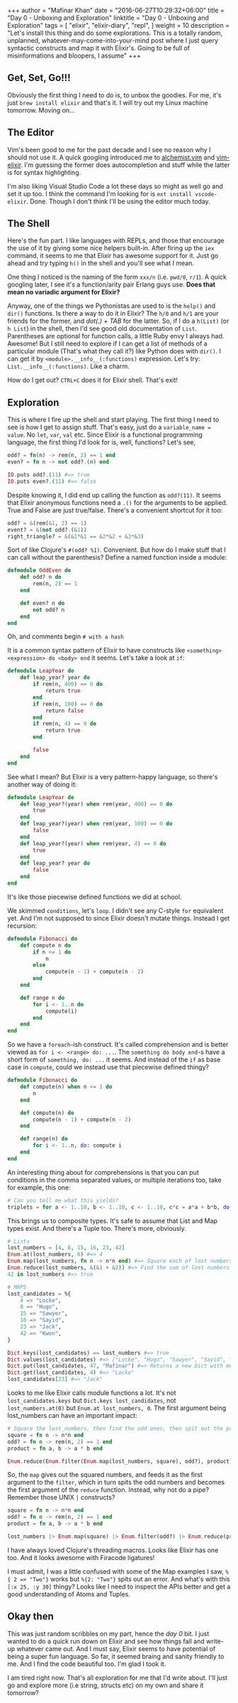 +++
author = "Mafinar Khan"
date = "2016-06-27T10:29:32+06:00"
title = "Day 0 - Unboxing and Exploration"
linktitle = "Day 0 - Unboxing and Exploration"
tags = [
    "elixir",
    "elixir-diary",
    "repl",
]
weight = 10
description = "Let's install this thing and do some explorations. This is a totally random, unplanned, whatever-may-come-into-your-mind post where I just query syntactic constructs and map it with Elixir's. Going to be full of misinformations and bloopers, I assume"
+++

## Get, Set, Go!!!

Obviously the first thing I need to do is, to unbox the goodies. For me, it's just `brew install elixir` and that's it. I will try out my Linux machine tomorrow. Moving on...

## The Editor

Vim's been good to me for the past decade and I see no reason why I should not use it. A quick googling introduced me to [alchemist.vim](https://github.com/slashmili/alchemist.vim) and [vim-elixir](https://github.com/elixir-lang/vim-elixir). I'm guessing the former does autocompletion and stuff while the latter is for syntax highlighting.

I'm also liking Visual Studio Code a lot these days so might as well go and set it up too. I think the command I'm looking for is `ext install vscode-elixir`. Done. Though I don't think I'll be using the editor much today.

## The Shell

Here's the fun part. I like languages with REPLs, and those that encourage the use of it by giving some nice helpers built-in. After firing up the `iex` command, it seems to me that Elixir has awesome support for it. Just go ahead and try typing `h()` in the shell and you'll see what I mean.

One thing I noticed is the naming of the form `xxx/n` (i.e. `pwd/0`, `r/1`). A quick googling later, I see it's a function/arity pair Erlang guys use. **Does that mean no variadic argument for Elixir?**

Anyway, one of the things we Pythonistas are used to is the `help()` and `dir()` functions. Is there a way to do it in Elixir? The `h/0` and `h/1` are your friends for the former, and *dot(.) + TAB* for the latter. So, if I do a `h(List)` (or `h List`) in the shell, then I'd see good old documentation of `List`. Parentheses are optional for function calls, a little Ruby envy I always had. Awesome! But I still need to explore if I can get a list of methods of a particular module (That's what they call it?) like Python does with `dir()`. I can get it by `<module>.__info__(:functions)` expression. Let's try: `List.__info__(:functions)`. Like a charm.

How do I get out? `CTRL+C` does it for Elixir shell. That's exit!


## Exploration

This is where I fire up the shell and start playing. The first thing I need to see is how I get to assign stuff. That's easy, just do a `variable_name = value`. No `let`, `var`, `val` etc. Since Elixir is a functional programming language, the first thing I'd look for is, well, functions? Let's see,

```elixir
odd? = fn(n) -> rem(n, 2) == 1 end
even? = fn n -> not odd?.(n) end

IO.puts odd?.(11) #=> true
IO.puts even?.(11) #=> false
```

Despite knowing it, I did end up calling the function as `odd?(11)`. It seems that Elixir anonymous functions need a `.()` for the arguments to be applied. True and False are just true/false. There's a convenient shortcut for it too:

```elixir
odd? = &(rem(&1, 2) == 1)
event? = &(not odd?.(&1))
right_triangle? = &(&1*&1 == &2*&2 + &3*&3)
```

Sort of like Clojure's `#(odd? %1)`. Convenient. But how do I make stuff that I can call without the parenthesis? Define a named function inside a module:

```elixir
defmodule OddEven do
    def odd? n do
        rem(n, 2) == 1
    end

    def even? n do
        not odd? n
    end
end
```

Oh, and comments begin `# with a hash`

It is a common syntax pattern of Elixir to have constructs like `<something> <expression> do <body> end` it seems. Let's take a look at `if`:

```elixir
defmodule LeapYear do
    def leap_year? year do
        if rem(n, 400) == 0 do
            return true
        end
        if rem(n, 100) == 0 do
            return false
        end
        if rem(n, 4) == 0 do
            return true
        end

        false
    end
end
```

See what I mean? But Elixir is a very pattern-happy language, so there's another way of doing it:

```elixir
defmodule LeapYear do
    def leap_year?(year) when rem(year, 400) == 0 do
        true
    end
    def leap_year?(year) when rem(year, 100) == 0 do
        false
    end
    def leap_year?(year) when rem(year, 4) == 0 do
        true
    end
    def leap_year? year do
        false
    end
end
```

It's like those piecewise defined functions we did at school.

We skimmed `conditions`, let's `loop`. I didn't see any C-style `for` equivalent yet. And I'm not supposed to since Elixir doesn't mutate things. Instead I get recursion:

```elixir
defmodule Fibonacci do
    def compute n do
        if n <= 1 do
            n
        else
            compute(n - 1) + compute(n - 2)
        end
    end

    def range n do
        for i <- 1..n do
            compute(i)
        end
    end
end
```

So we have a `foreach`-ish construct. It's called comprehension and is better viewed as `for i <- <range> do: ...`. The `something do body end`-s have a short form of `something, do: ...` it seems. And instead of the `if` as base case in `compute`, could we instead use that piecewise defined thingy?

```elixir
defmodule Fibonacci do
    def compute(n) when n <= 1 do
        n
    end

    def compute(n) do
        compute(n - 1) + compute(n - 2)
    end

    def range(n) do
        for i <- 1..n, do: compute i
    end
end
```

An interesting thing about for comprehensions is that you can put conditions in the comma separated values, or multiple iterations too, take for example, this one:

```elixir
# Can you tell me what this yields?
triplets = for a <- 1..10, b <- 1..10, c <- 1..10, c*c = a*a + b*b, do: {a, b, c}
```

This brings us to composite types. It's safe to assume that List and Map types exist. And there's a Tuple too. There's more, obviously.

```elixir
# Lists
lost_numbers = [4, 8, 15, 16, 23, 42]
Enum.at(lost_numbers, 0) #=> 4
Enum.map(lost_numbers, fn n -> n*n end) #=> Square each of lost numbers
Enum.reduce(lost_numbers, &(&1 + &2)) #=> Find the sum of lost numbers
42 in lost_numbers #=> true

# MAPS
lost_candidates = %{
    4 => "Locke",
    8 => "Hugo",
    15 => "Sawyer",
    16 => "Sayid",
    23 => "Jack",
    42 => "Kwon",
}

Dict.keys(lost_candidates) == lost_numbers #=> true
Dict.values(lost_candidates) #=> ["Locke", "Hugo", "Sawyer", "Sayid", "Jack", "Kwon"]
Dict.put(lost_candidates, 47, "Mafinar") #=> Returns a new Dict with me with number 47
Dict.get(lost_candidates, 4) #=> "Locke"
lost_candidates[23] #=> "Jack"
```

Looks to me like Elixir calls module functions a lot. It's not `lost_candidates.keys` but `Dict.keys lost_candidates`, not `lost_numbers.at(0)` but `Enum.at lost_numbers, 0`. The first argument being lost_numbers can have an important impact:

```elixir
# Square the lost_numbers, then find the odd ones, then spit out the product.
square = fn n -> n*n end
odd? = fn n -> rem(n, 2) == 1 end
product = fn a, b -> a * b end

Enum.reduce(Enum.filter(Enum.map(lost_numbers, square), odd?), product)
```

So, the `map` gives out the squared numbers, and feeds it as the first argument to the `filter`, which in turn spits the odd numbers and becomes the first argument of the `reduce` function. Instead, why not do a pipe? Remember those UNIX `|` constructs?

```elixir
square = fn n -> n*n end
odd? = fn n -> rem(n, 2) == 1 end
product = fn a, b -> a * b end

lost_numbers |> Enum.map(square) |> Enum.filter(odd?) |> Enum.reduce(product)
```

I have always loved Clojure's threading macros. Looks like Elixir has one too. And it looks awesome with Firacode ligatures!

I must admit, I was a little confused with some of the Map examples I saw, `%{ 2 => "Two"}` works but `%{2: "Two"}` spits out an error. And what's with this `[:x 25, :y 30]` thingy? Looks like I need to inspect the APIs better and get a good understanding of Atoms and Tuples.

## Okay then

This was just random scribbles on my part, hence the *day 0* bit. I just wanted to do a quick run down on Elixir and see how things fall and write-up whatever came out. And I must say, Elixir seems to have potential of being a super fun language. So far, it seemed braing and sanity friendly to me. And I find the code beautiful too. I'm glad I took it.

I am tired right now. That's all exploration for me that I'd write about. I'll just go and explore more (i.e string, structs etc) on my own and share it tomorrow?